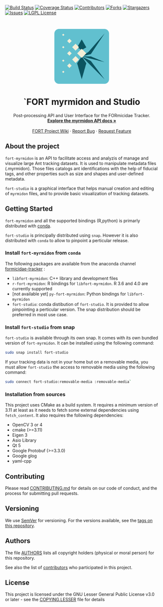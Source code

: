 [![Build Status][build-status-shield]][build-status-url]
[![Coverage Status][coverage-status-shield]][coverage-status-url]
[![Contributors][contributors-shield]][contributors-url]
[![Forks][forks-shield]][forks-url]
[![Stargazers][stars-shield]][stars-url]
[![Issues][issues-shield]][issues-url]
[![LGPL License][license-shield]][license-url]


<br />
<p align="center">
  <a href="https://github.com/formicidae-tracker/studio">
    <img src="resources/icons/fort-studio.svg" alt="Logo" width="180" height="180">
  </a>

  <h1 align="center">`FORT myrmidon and Studio </h1>

  <p align="center">
	Post-processing API and User Interface for the FORmicidae Tracker.
    <br />
    <a href="https://formicidae-tracker.github.io/studio/docs/latest/api/index.html"><strong>Explore the myrmidon API docs »</strong></a>
    <br />
    <br />
    <a href="https://github.com/formicidae-tracker/documentation/wiki">FORT Project Wiki</a>
    ·
    <a href="https://github.com/formicidae-tracker/studio/issues">Report Bug</a>
    ·
    <a href="https://github.com/formicidae-tracker/studio/issues">Request Feature</a>
  </p>
</p>

## About the project
<!-- [![Product Name Screen Shot][product-screenshot]](https://example.com) -->

`fort-myrmidon` is an API to facilitate access and analyzis of manage
and visualize large Ant tracking datasets. It is used to manipulate
metadata files (.myrmidon). Those files catalogs ant identifications
with the help of fiducial tags, and other properties such as size and
shapes and user-defined metadata.

`fort-studio` is a graphical interface that helps manual creation and
editing of `myrmidon` files, and to provide basic visualization of
tracking datasets.

## Getting Started

`fort-myrmidon` and all the supported bindings (R,python) is primarly
distributed with
[conda](https://docs.conda.io/projects/conda/en/latest/).

`fort-studio` is principally distributed using `snap`. However it is
also distributed with `conda` to allow to pinpoint a perticular
release.

### Install `fort-myrmidon` from `conda`

The following packages are available from the anaconda channel
[formicidae-tracker](https://anaconda.org/formicidae-tracker) :

* `libfort-myrmidon`: C++ library and development files
* `r-fort-myrmidon`: R bindings for `libfort-myrmidon`. R 3.6 and 4.0 are currently supported
* [not available yet] `py-fort-myrmidon`: Python bindings for `libfort-myrmidon`
* `fort-studio`: conda distibution of `fort-studio`. It is provided to
  allow pinpointing a perticular version. The snap distribution should
  be preferred in most use case.

### Install `fort-studio` from snap

`fort-studio` is available through its own snap. It comes with its own
bundled version of `fort-myrmidon`. It can be installed using the
following command:

``` bash
sudo snap install fort-studio
```


If your tracking data is not in your home but on a removable media,
you must allow `fort-studio` the access to removable media using the
following command:

``` bash
sudo connect fort-studio:removable-media :removable-media`

```


### Installation from sources

This project uses CMake as a build system. It requires a minimum version of 3.11 at least as it needs to fetch some external dependencies using `fetch_content`. It also requires the following dependencies:

* OpenCV 3 or 4
* cmake (>=3.11)
* Eigen 3
* Asio Library
* Qt 5
* Google Protobuf (>=3.3.0)
* Google glog
* yaml-cpp


## Contributing

Please read [CONTRIBUTING.md](CONTRIBUTING.md) for details on our code of conduct, and the process for submitting pull requests.

## Versioning

We use [SemVer](http://semver.org/) for versioning. For the versions available, see the [tags on this repository](https://github.com/formicidae-tracker/studio/tags).

## Authors

The file [AUTHORS](AUTHORS) lists all copyright holders (physical or moral person) for this repository.

See also the list of [contributors](https://github.com/formicidae-tracker/studio/contributors) who participated in this project.

## License

This project is licensed under the GNU Lesser General Public License v3.0 or later - see the [COPYING.LESSER](COPYING.LESSER) file for details



<!-- MARKDOWN LINKS & IMAGES -->
<!-- https://www.markdownguide.org/basic-syntax/#reference-style-links -->
[build-status-shield]: https://img.shields.io/travis/com/formicidae-tracker/studio/master?style=flat-square
[build-status-url]: https://travis-ci.com/formicidae-tracker/studio
[coverage-status-shield]: https://img.shields.io/coveralls/github/formicidae-tracker/studio?style=flat-square
[coverage-status-url]: https://coveralls.io/github/formicidae-tracker/studio
[contributors-shield]: https://img.shields.io/github/contributors/formicidae-tracker/studio.svg?style=flat-square
[contributors-url]: https://github.com/formicidae-tracker/studio/graphs/contributors
[forks-shield]: https://img.shields.io/github/forks/formicidae-tracker/studio.svg?style=flat-square
[forks-url]: https://github.com/formicidae-tracker/studio/network/members
[stars-shield]: https://img.shields.io/github/stars/formicidae-tracker/studio.svg?style=flat-square
[stars-url]: https://github.com/formicidae-tracker/studio/stargazers
[issues-shield]: https://img.shields.io/github/issues/formicidae-tracker/studio.svg?style=flat-square
[issues-url]: https://github.com/formicidae-tracker/studio/issues
[license-shield]: https://img.shields.io/github/license/formicidae-tracker/studio.svg?style=flat-square
[license-url]: https://github.com/formicidae-tracker/studio/blob/master/COPYING.LESSER
